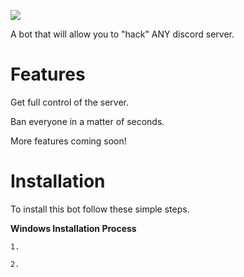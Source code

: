 ![](https://user-images.githubusercontent.com/8159670/48314121-8c516100-e5cd-11e8-8874-04c0dc1cc4bc.png)

A bot that will allow you to "hack" ANY discord server.

# Features
Get full control of the server.

Ban everyone in a matter of seconds.

More features coming soon!

# Installation
To install this bot follow these simple steps.

**Windows Installation Process**

`1.`

`2.`



